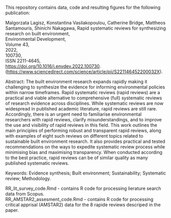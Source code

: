 This repository contains data, code and resulting figures for the following publication:  

Malgorzata Lagisz, Konstantina Vasilakopoulou, Catherine Bridge, Mattheos Santamouris, Shinichi Nakagawa,
Rapid systematic reviews for synthesizing research on built environment,  
Environmental Development,  
Volume 43,  
2022,    
100730,  
ISSN 2211-4645,  
https://doi.org/10.1016/j.envdev.2022.100730.  
(https://www.sciencedirect.com/science/article/pii/S221146452200032X). 

Abstract: The built environment research expands rapidly making it challenging to synthesize the evidence for informing environmental policies within narrow timeframes. Rapid systematic reviews (rapid reviews) are a practical and viable alternative to comprehensive (full) systematic reviews of research evidence across disciplines. While systematic reviews are now widespread in published academic literature, rapid reviews are still rare. Accordingly, there is an urgent need to familiarise environmental researchers with rapid reviews, clarify misunderstandings, and to improve the use and visibility of rapid reviews in this field. This work outlines the main principles of performing robust and transparent rapid reviews, along with examples of eight such reviews on different topics related to sustainable built environment research. It also provides practical and tested recommendations on the ways to expedite systematic review process while minimising bias and maximising transparency. When conducted according to the best practice, rapid reviews can be of similar quality as many published systematic reviews.  

Keywords: Evidence synthesis; Built environment; Sustainability; Systematic review; Methodology. 

RR_lit_survey_code.Rmd - contains R code for processing lierature search data from Scopus.  
RR_AMSTAR2_assesment_code.Rmd - contains R code for processing critical apprisal (AMSTAR2) data for the 8 rapide reviews descriped in the paper.  
